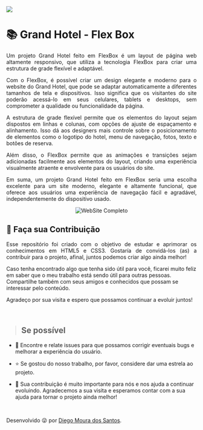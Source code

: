 <img src="http://img.shields.io/static/v1?label=STATUS&message=%20FINALIZADO&color=critical&style=for-the-badge"/>

<h1> 📚 Grand Hotel - Flex Box  </h1>

<p align="justify">
Um projeto Grand Hotel feito em FlexBox é um layout de página web altamente responsivo, que utiliza a tecnologia FlexBox para criar uma estrutura de grade flexível e adaptável.
</p>
<p align="justify">
Com o FlexBox, é possível criar um design elegante e moderno para o website do Grand Hotel, que pode se adaptar automaticamente a diferentes tamanhos de tela e dispositivos. Isso significa que os visitantes do site poderão acessá-lo em seus celulares, tablets e desktops, sem comprometer a qualidade ou funcionalidade da página.
</p>
<p align="justify">
A estrutura de grade flexível permite que os elementos do layout sejam dispostos em linhas e colunas, com opções de ajuste de espaçamento e alinhamento. Isso dá aos designers mais controle sobre o posicionamento de elementos como o logotipo do hotel, menu de navegação, fotos, texto e botões de reserva.
</p>
<p align="justify">
Além disso, o FlexBox permite que as animações e transições sejam adicionadas facilmente aos elementos do layout, criando uma experiência visualmente atraente e envolvente para os usuários do site.
</p>
<p align="justify">
Em suma, um projeto Grand Hotel feito em FlexBox seria uma escolha excelente para um site moderno, elegante e altamente funcional, que oferece aos usuários uma experiência de navegação fácil e agradável, independentemente do dispositivo usado.
</p>

<p align="center">
        <img src="img/grandHotel.gif"alt="WebSite Completo ">
</p>

## 🤝 Faça sua Contribuição 
<p align="justify">
Esse repositório foi criado com o objetivo de estudar e aprimorar os conhecimentos em HTML5 e CSS3. Gostaría de convidá-los (as) a contribuir para o projeto, afinal, juntos podemos criar algo ainda melhor!

Caso tenha encontrado algo que tenha sido útil para você, ficarei muito feliz em saber que o meu trabalho está sendo útil para outras pessoas. Compartilhe também com seus amigos e conhecidos que possam se interessar pelo conteúdo.

Agradeço por sua visita e espero que possamos continuar a evoluir juntos!
</p>
</br>

> ## Se possível
<p align="justify">
    
- 🐛 Encontre e relate issues para que possamos corrigir eventuais bugs e melhorar a experiência do usuário.</br>

- ⭐️ Se gostou do nosso trabalho, por favor, considere dar uma estrela ao projeto.</br>

- 🤝 Sua contribuição é muito importante para nós e nos ajuda a continuar evoluindo. Agradecemos a sua visita e esperamos contar com a sua ajuda para tornar o projeto ainda melhor!
</p>
</br>

Desenvolvido 😜 por [Diego Moura dos Santos](https://www.linkedin.com/in/diegomouradossantos/).
